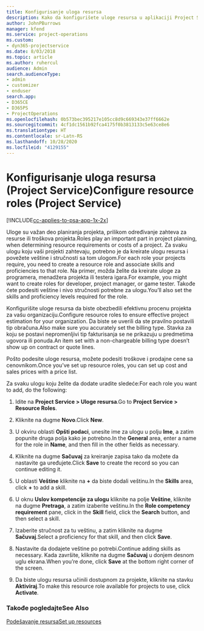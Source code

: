 ```yaml
---
title: Konfigurisanje uloga resursa
description: Kako da konfigurišete uloge resursa u aplikaciji Project Service
author: JohnPBurrows
manager: kfend
ms.service: project-operations
ms.custom:
- dyn365-projectservice
ms.date: 8/03/2018
ms.topic: article
ms.author: ruhercul
audience: Admin
search.audienceType:
- admin
- customizer
- enduser
search.app:
- D365CE
- D365PS
- ProjectOperations
ms.openlocfilehash: 0b573bec395217e105cc8d9c669343e37ff6662e
ms.sourcegitcommit: 4cf1dc1561b92fca4175f0b3813133c5e63ce8e6
ms.translationtype: HT
ms.contentlocale: sr-Latn-RS
ms.lasthandoff: 10/28/2020
ms.locfileid: "4129155"
---
```

# <a name="configure-resource-roles-project-service"></a><span data-ttu-id="b5a73-103">Konfigurisanje uloga resursa (Project Service)</span><span class="sxs-lookup"><span data-stu-id="b5a73-103">Configure resource roles (Project Service)</span></span>

[!INCLUDE[cc-applies-to-psa-app-1x-2x](../includes/cc-applies-to-psa-app-1x-2x.md)]

<span data-ttu-id="b5a73-104">Uloge su važan deo planiranja projekta, prilikom određivanje zahteva za resurse ili troškova projekta.</span><span class="sxs-lookup"><span data-stu-id="b5a73-104">Roles play an important part in project planning, when determining resource requirements or costs of a project.</span></span> <span data-ttu-id="b5a73-105">Za svaku ulogu koju vaši projekti zahtevaju, potrebno je da kreirate ulogu resursa i povežete veštine i stručnosti sa tom ulogom.</span><span class="sxs-lookup"><span data-stu-id="b5a73-105">For each role your projects require, you need to create a resource role and associate skills and proficiencies to that role.</span></span> <span data-ttu-id="b5a73-106">Na primer, možda želite da kreirate uloge za programera, menadžera projekta ili testera igara.</span><span class="sxs-lookup"><span data-stu-id="b5a73-106">For example, you might want to create roles for developer, project manager, or game tester.</span></span> <span data-ttu-id="b5a73-107">Takođe ćete podesiti veštine i nivo stručnosti potrebne za ulogu.</span><span class="sxs-lookup"><span data-stu-id="b5a73-107">You’ll also set the skills and proficiency levels required for the role.</span></span>  
  
 <span data-ttu-id="b5a73-108">Konfigurišite uloge resursa da biste obezbedili efektivnu procenu projekta za vašu organizaciju.</span><span class="sxs-lookup"><span data-stu-id="b5a73-108">Configure resource roles to ensure effective project estimation for your organization.</span></span>  <span data-ttu-id="b5a73-109">Da biste se uverili da ste pravilno postavili tip obračuna.</span><span class="sxs-lookup"><span data-stu-id="b5a73-109">Also make sure you accurately set the billing type.</span></span> <span data-ttu-id="b5a73-110">Stavka za koju se postavi nepromenljivi tip fakturisanja se ne prikazuju u predmetima ugovora ili ponuda.</span><span class="sxs-lookup"><span data-stu-id="b5a73-110">An item set with a non-chargeable billing type doesn’t show up on contract or quote lines.</span></span>  
  
 <span data-ttu-id="b5a73-111">Pošto podesite uloge resursa, možete podesiti troškove i prodajne cene sa cenovnikom.</span><span class="sxs-lookup"><span data-stu-id="b5a73-111">Once you’ve set up resource roles, you can set up cost and sales prices with a price list.</span></span>  
  
 <span data-ttu-id="b5a73-112">Za svaku ulogu koju želite da dodate uradite sledeće:</span><span class="sxs-lookup"><span data-stu-id="b5a73-112">For each role you want to add, do the following:</span></span>  
  
1.  <span data-ttu-id="b5a73-113">Idite na **Project Service > Uloge resursa**.</span><span class="sxs-lookup"><span data-stu-id="b5a73-113">Go to **Project Service > Resource Roles**.</span></span>  
  
2.  <span data-ttu-id="b5a73-114">Kliknite na dugme **Novo**.</span><span class="sxs-lookup"><span data-stu-id="b5a73-114">Click **New**.</span></span>  
  
3.  <span data-ttu-id="b5a73-115">U okviru oblasti **Opšti podaci**, unesite ime za ulogu u polju **Ime**, a zatim popunite druga polja kako je potrebno.</span><span class="sxs-lookup"><span data-stu-id="b5a73-115">In the **General** area, enter a name for the role in **Name**, and then fill in the other fields as necessary.</span></span>  
  
4.  <span data-ttu-id="b5a73-116">Kliknite na dugme **Sačuvaj** za kreiranje zapisa tako da možete da nastavite ga uređujete.</span><span class="sxs-lookup"><span data-stu-id="b5a73-116">Click **Save** to create the record so you can continue editing it.</span></span>  
  
5.  <span data-ttu-id="b5a73-117">U oblasti **Veštine** kliknite na **+** da biste dodali veštinu.</span><span class="sxs-lookup"><span data-stu-id="b5a73-117">In the **Skills** area, click **+** to add a skill.</span></span>  
  
6.  <span data-ttu-id="b5a73-118">U oknu **Uslov kompetencije za ulogu** kliknite na polje **Veštine**, kliknite na dugme **Pretraga**, a zatim izaberite veštinu.</span><span class="sxs-lookup"><span data-stu-id="b5a73-118">In the **Role competency requirement** pane, click in the **Skill** field, click the **Search** button, and then select a skill.</span></span>  
  
7.  <span data-ttu-id="b5a73-119">Izaberite stručnost za tu veštinu, a zatim kliknite na dugme **Sačuvaj**.</span><span class="sxs-lookup"><span data-stu-id="b5a73-119">Select a proficiency for that skill, and then click **Save**.</span></span>  
  
8.  <span data-ttu-id="b5a73-120">Nastavite da dodajete veštine po potrebi.</span><span class="sxs-lookup"><span data-stu-id="b5a73-120">Continue adding skills as necessary.</span></span> <span data-ttu-id="b5a73-121">Kada završite, kliknite na dugme **Sačuvaj** u donjem desnom uglu ekrana.</span><span class="sxs-lookup"><span data-stu-id="b5a73-121">When you’re done, click **Save** at the bottom right corner of the screen.</span></span>  
  
9. <span data-ttu-id="b5a73-122">Da biste ulogu resursa učinili dostupnom za projekte, kliknite na stavku **Aktiviraj**.</span><span class="sxs-lookup"><span data-stu-id="b5a73-122">To make this resource role available for projects to use, click **Activate**.</span></span>  
  
### <a name="see-also"></a><span data-ttu-id="b5a73-123">Takođe pogledajte</span><span class="sxs-lookup"><span data-stu-id="b5a73-123">See Also</span></span>  
 [<span data-ttu-id="b5a73-124">Podešavanje resursa</span><span class="sxs-lookup"><span data-stu-id="b5a73-124">Set up resources</span></span>](../psa/set-up-resources.md)
